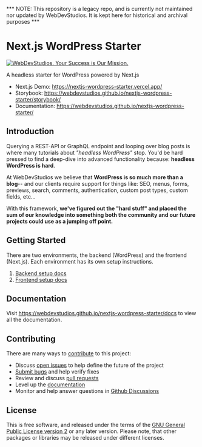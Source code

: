 *** NOTE: This repository is a legacy repo, and is currently not maintained nor updated by WebDevStudios. It is kept here for historical and archival purposes ***

# Next.js WordPress Starter

[![WebDevStudios. Your Success is Our Mission.](https://nextjsdevstart.wpengine.com/wp-content/uploads/2021/09/WDS-GitHub-Banner.webp)](https://webdevstudios.com/contact/)

A headless starter for WordPress powered by Next.js

- Next.js Demo: <https://nextjs-wordpress-starter.vercel.app/>
- Storybook: <https://webdevstudios.github.io/nextjs-wordpress-starter/storybook/>
- Documentation: <https://webdevstudios.github.io/nextjs-wordpress-starter/>

## Introduction

Querying a REST-API or GraphQL endpoint and looping over blog posts is where many tutorials about _"headless WordPress"_ stop. You'd be hard pressed to find a deep-dive into advanced functionality because: **headless WordPress is hard**.

At WebDevStudios we believe that **WordPress is so much more than a blog**-- and our clients require support for things like: SEO, menus, forms, previews, search, comments, authentication, custom post types, custom fields, etc...

With this framework, **we've figured out the "hard stuff" and placed the sum of our knowledge into something both the community and our future projects could use as a jumping off point.**

## Getting Started

There are two environments, the backend (WordPress) and the frontend (Next.js). Each environment has its own setup instructions.

1. [Backend setup docs](https://webdevstudios.github.io/nextjs-wordpress-starter/docs/backend)
2. [Frontend setup docs](https://webdevstudios.github.io/nextjs-wordpress-starter/docs/frontend)

## Documentation

Visit <https://webdevstudios.github.io/nextjs-wordpress-starter/docs> to view all the documentation.

## Contributing

There are many ways to [contribute](/CONTRIBUTING.md) to this project:

- Discuss [open issues](/issues) to help define the future of the project
- [Submit bugs](/issues) and help verify fixes
- Review and discuss [pull requests](/pulls)
- Level up the [documentation](https://webdevstudios.github.io/nextjs-wordpress-starter/docs/other/docusaurus)
- Monitor and help answer questions in [Github Discussions](https://github.com/WebDevStudios/nextjs-wordpress-starter/discussions)

## License

This is free software, and released under the terms of the [GNU General Public License version 2](/LICENSE.md) or any later version. Please note, that other packages or libraries may be released under different licenses.
